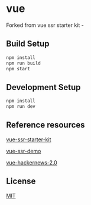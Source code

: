 # vue
Forked from vue ssr starter kit - 

## Build Setup

``` bash
npm install
npm run build
npm start
```

## Development Setup

```bash
npm install
npm run dev
```

## Reference resources

[vue-ssr-starter-kit](https://github.com/doabit/vue-ssr-starter-kit)

[vue-ssr-demo](https://github.com/yyx990803/vue-ssr-demo)

[vue-hackernews-2.0](https://github.com/vuejs/vue-hackernews-2.0)

## License

[MIT](http://opensource.org/licenses/MIT)
